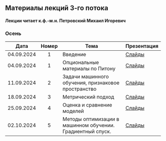 ## Материалы лекций 3-го потока 
#### Лекции читает  к.ф.-м.н. Петровский Михаил Игоревич

### Осень

| Дата | Номер | Тема | Презентация |
| :---: | :---: | --- | --- |
| 04.09.2024 | 1 | Введение | [Слайды](https://github.com/MSU-ML-COURSE/ML-COURSE-24-25/edit/main/slides/3_stream/ML1-Intro-2024.pdf) | 
| 04.09.2024 | 1 | Опциональные материалы по Питону | [Слайды](https://github.com/MSU-ML-COURSE/ML-COURSE-24-25/edit/main/slides/3_stream/ML2-Python.pdf) | 
| 11.09.2024 | 2 | Задачи машинного обучения, признаковое пространство | [Слайды](https://github.com/MSU-ML-COURSE/ML-COURSE-24-25/edit/main/slides/3_stream/ML2-Tasks-2024.pdf) | 
| 18.09.2024 | 3 | Метрический подход | [Слайды](https://github.com/MSU-ML-COURSE/ML-COURSE-24-25/edit/main/slides/3_stream/ML3-Metric-2024.pdf) | 
| 25.09.2024 | 4 | Оценка и сравнение моделей | [Слайды](https://github.com/MSU-ML-COURSE/ML-COURSE-24-25/edit/main/slides/3_stream/ML4-ModelAssesment-2024.pdf) | 
| 02.10.2024 | 5 | Методы оптимизации в машинном обучении. Градиентный спуск. | [Слайды](https://github.com/MSU-ML-COURSE/ML-COURSE-24-25/edit/main/slides/3_stream/ML5-Opt-2024.pdf) | 
